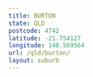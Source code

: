 ```yaml
---
title: BURTON
state: QLD
postcode: 4742
latitude: -21.754127
longitude: 148.569564
url: /qld/burton/
layout: suburb
---
```


